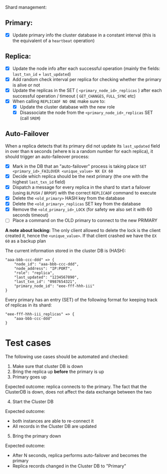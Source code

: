 Shard management:

## Primary:

- [x] Update primary info the cluster database in a constant interval (this is the equivalent of a `heartbeat` operation)

## Replica:

- [x] Update the node info after each successful operation (mainly the fields: `last_txn_id` + `last_updated`)
- [x] Add random check interval per replica for checking whether the primary is alive or not
- [x] Update the replicas in the SET ( `<primary_node_id>_replicas` ) after each successful operation / timeout ( `GET_CHANGES`, `FULL_SYNC` etc)
- [x] When calling `REPLICAOF NO ONE` make sure to:
    - [x] Update the cluster database with the new role
    - [x] Disassociate the node from the `<primary_node_id>_replicas` SET (call `SREM`)

## Auto-Failover

When a replica detects that its primary did not update its `last_updated` field in over than `N` seconds (where `N` is a random number for each replica),
it should trigger an auto-faileover process:

- [x] Mark in the DB that an "auto-failover" process is taking place `SET <primary_id>_FAILOVER <unique_value> NX EX 60`
- [x] Decide which replica should be the next primary (the one with the highest `last_txn_id` field)
- [x] Dispatch a message for every replica in the shard to start a failover (using `BLPUSH` / `BRPOP`) with the correct `REPLICAOF` command to execute
- [x] Delete the `<old_primary>` HASH key from the database
- [x] Delete the `<old_primary>_replicas` SET key from the database
- [x] Remove the `<old_primary_id>_LOCK` (for safety we also set it with 60 seconds timeout)
- [ ] Place a command on the OLD primary to connect to the new PRIMARY

**A note about locking:**
The only client allowed to delete the lock is the client created it, hence the `<unique_value>`. If that client crashed
we have the `EX 60` as a backup plan

The current information stored in the cluster DB is (HASH):

```
"aaa-bbb-ccc-ddd" => {
    "node_id": "aaa-bbb-ccc-ddd",
    "node_address": "IP:PORT",
    "role": "replica",
    "last_updated": "1234567890",
    "last_txn_id": "0987654321",
    "primary_node_id": "eee-fff-hhh-iii"
}
```

Every primary has an entry (SET) of the following format for keeping track of
replicas in its shard:

```
"eee-fff-hhh-iii_replicas" => {
    "aaa-bbb-ccc-ddd"
}
```

# Test cases

The following use cases should be automated and checked:


1. Make sure that cluster DB is down
2. Bring the replica up **before** the primary is up
3. Primary goes up

Expected outcome: replica connects to the primary. The fact that the ClusterDB is down, does not affect the data exchange between the two

4. Start the Cluster DB

Expected outcome:
- both instances are able to re-connect it
- All records in the Cluster DB are updated

5. Bring the primary down

Expected outcome:
- After N seconds, replica performs auto-failover and becomes the primary
- Replica records changed in the Cluster DB to "Primary"
